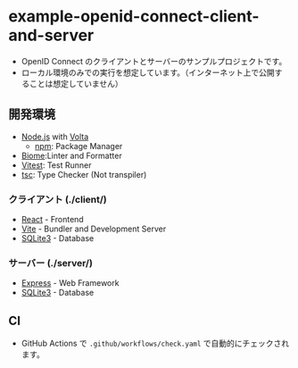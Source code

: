 # example-openid-connect-client-and-server

- OpenID Connect のクライアントとサーバーのサンプルプロジェクトです。
- ローカル環境のみでの実行を想定しています。（インターネット上で公開することは想定していません）

## 開発環境

- [Node.js](https://nodejs.org/) with [Volta](https://volta.sh/)
    - [npm](https://www.npmjs.com/): Package Manager
- [Biome](https://biomejs.dev/):Linter and Formatter
- [Vitest](https://vitejs.dev/guide/): Test Runner
- [tsc](https://www.typescriptlang.org/): Type Checker (Not transpiler)

### クライアント (./client/)
 
- [React](https://reactjs.org/) - Frontend
- [Vite](https://vitejs.dev/) - Bundler and Development Server
- [SQLite3](https://www.sqlite.org/) - Database

### サーバー (./server/)

- [Express](https://expressjs.com/) - Web Framework
- [SQLite3](https://www.sqlite.org/) - Database

## CI

- GitHub Actions で `.github/workflows/check.yaml` で自動的にチェックされます。
